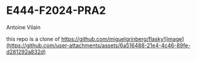 # E444-F2024-PRA2

Antoine Vilain

this repo is a clone of 
https://github.com/miguelgrinberg/flasky![image](https://github.com/user-attachments/assets/6a516488-21e4-4c46-89fe-d281292a832d)

